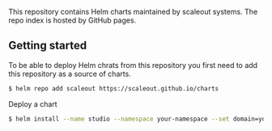 

This repository contains Helm charts maintained by scaleout systems. The repo index is hosted by GitHub pages.

## Getting started
To be able to deploy Helm chrats from this repository you first need to add this repository as a source of charts.

```bash
$ helm repo add scaleout https://scaleout.github.io/charts
```

Deploy a chart
```bash
$ helm install --name studio --namespace your-namespace --set domain=your.domain.name scaleout/studio
```
